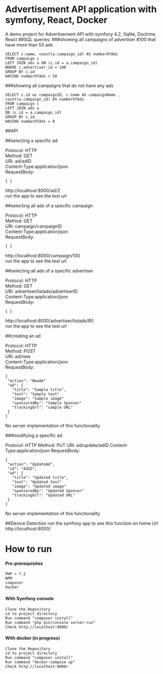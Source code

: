 Advertisement API application with symfony, React, Docker
=======

A demo project for Advertisement API with symfony 4.2, Sqlite, Doctrine, React
##SQL queries:
###showing all campaigns of advertiser #100 that have more than 50 ads
```
SELECT c.name, count(a.campaign_id) AS numberOfAds
FROM campaign c
LEFT JOIN ads a ON (c.id = a.campaign_id)
WHERE c.advertiser_id = 100
GROUP BY c.id
HAVING numberOfAds > 50
```
###showing all campaigns that do not have any ads
```
SELECT c.id as campaignID, c.name AS campaignName , count(a.campaign_id) AS numberOfAds
FROM campaign c
LEFT JOIN ads a
ON (c.id = a.campaign_id)
GROUP BY c.id
HAVING numberOfAds = 0
```

##API

##selecting a specific ad

Protocol: HTTP  
Method: GET  
URi: ad/adID  
Content-Type:application/json  
RequestBody:
```
{ }
```
http://localhost:8000/ad/2  
run the app to see the test url

##selecting all ads of a specific campaign

Protocol: HTTP  
Method: GET  
URi: campaign/campaignID  
Content-Type:application/json  
RequestBody:
```
{ }
```
http://localhost:8000/campaign/100  
run the app to see the test url

##selecting all ads of a specific advertiser

Protocol: HTTP  
Method: GET  
URi: advertiser/listads/advertiserID  
Content-Type:application/json  
RequestBody:
```
{ }
```
http://localhost:8000/advertiser/listads/80  
run the app to see the test url

##creating an ad

Protocol: HTTP  
Method: POST  
URi: ad/new  
Content-Type:application/json  
RequestBody:
```
{
 "action": "NewAd"
 "ad": {
   "title": "Sample title",
   "text": "Sample text"
   "image": "Sample image"
   "sponsoredBy": "Sample Sponsor"
   "trackingUrl": "sample URL"
 }
}
```
No server implementation of this functionality

###modifying a specific ad

Protocol: HTTP
Method: PUT
URi: ad/update/adID
Content-Type:application/json
RequestBody:
```
{
 "action": "UpdateAd",
 "id": "AdID",
 "ad": {
   "title": "Updated title",
   "text": "Updated text"
   "image": "Updated image"
   "sponsoredBy": "Updated Sponsor"
   "trackingUrl": "Updated URL"
 }
}
```
No server implementation of this functionality

##Device Detection
run the symfony app to see this function on home Url 
http://localhost:8000/

# How to run
#### Pre-prerequisites
```
PHP > 7.2
NPM
composer
Docker
```

#### With Symfony console 
```
Clone the Repository 
cd to project directory
Run command "composer install"
Run command "php bin/console server:run"
Check http://localhost:8000/
```
#### With docker (in progress)
```
Clone the Repository 
cd to project directory
Run command "composer install"
Run command "docker-compose up"
Check http://localhost:8000/
```